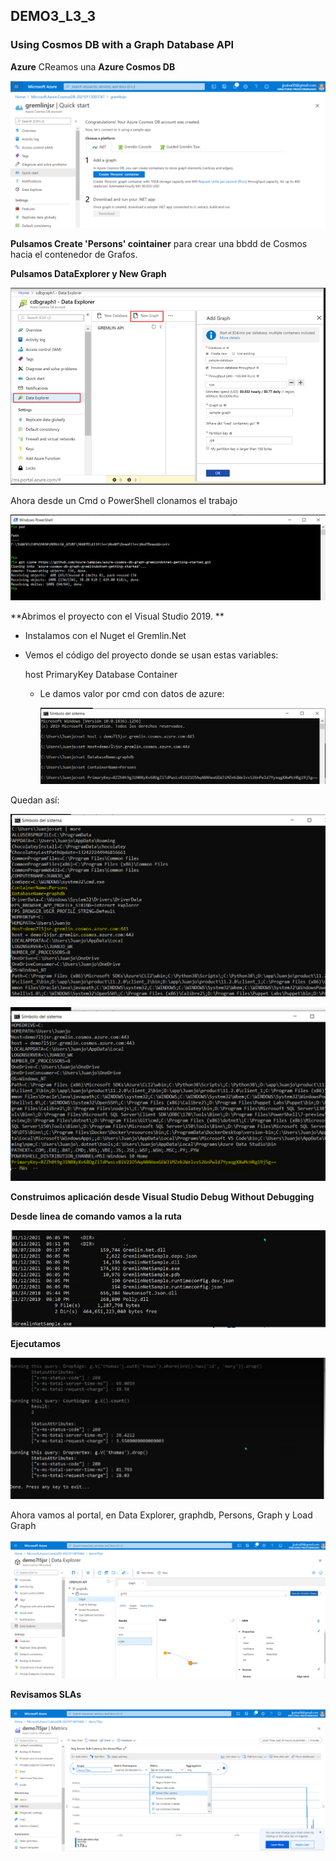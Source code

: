 ## DEMO3_L3_3

### Using Cosmos DB with a Graph Database API



**Azure** CReamos una **Azure Cosmos DB**

![CreadoCosmoDb](img/CreadoCosmoDb.PNG)

**Pulsamos Create 'Persons' cointainer** para crear una bbdd de Cosmos hacia el contenedor de Grafos.

**Pulsamos DataExplorer y New Graph**

![dataexplorer](img/dataexplorer.PNG)



Ahora  desde un Cmd o PowerShell clonamos el trabajo

![clonamos datos](img/clonamos%20datos.PNG)

**Abrimos el proyecto con el Visual Studio 2019. **

- Instalamos con el Nuget el Gremlin.Net

- Vemos el código del proyecto donde se usan estas variables:

  host	PrimaryKey  Database	Container

  - Le damos valor por cmd con datos de azure:

    ![variables](img/variables.PNG)

Quedan así:

![variables1](img/variables1.PNG)

![variables2](img/variables2.PNG)

**Construimos aplicación desde Visual Studio Debug Without Debugging**

**Desde linea de comando vamos a la ruta**

![ruta](img/ruta.PNG)

**Ejecutamos**

![ejecutado](img/ejecutado.PNG)

Ahora vamos al portal, en Data Explorer, graphdb, Persons, Graph y Load Graph

![CargarGrafos](img/CargarGrafos.PNG)



**Revisamos SLAs**

![latencia](img/latencia.PNG)

